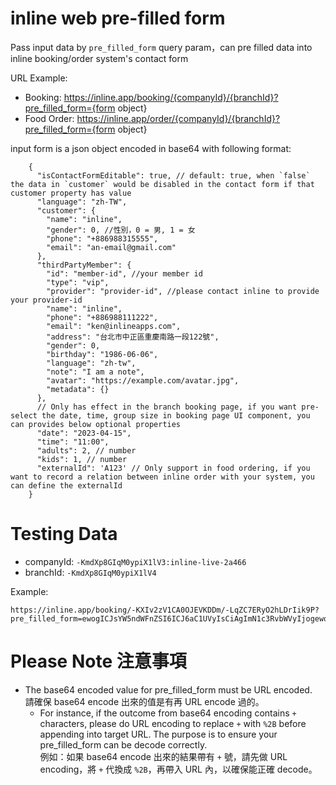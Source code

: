 # inline web pre-filled form

Pass input data by `pre_filled_form` query param，can pre filled data into inline booking/order system's contact form

URL Example:
- Booking: https://inline.app/booking/{companyId}/{branchId}?pre_filled_form={form object}
- Food Order: https://inline.app/order/{companyId}/{branchId}?pre_filled_form={form object}

input form is a json object encoded in base64 with following format:

```
    {
      "isContactFormEditable": true, // default: true, when `false` the data in `customer` would be disabled in the contact form if that customer property has value
      "language": "zh-TW",
      "customer": {
        "name": "inline",
        "gender": 0, //性別，0 = 男, 1 = 女
        "phone": "+886988315555",
        "email": "an-email@gmail.com"
      },
      "thirdPartyMember": {
        "id": "member-id", //your member id
        "type": "vip",
        "provider": "provider-id", //please contact inline to provide your provider-id
        "name": "inline",
        "phone": "+886988111222",
        "email": "ken@inlineapps.com",
        "address": "台北市中正區重慶南路一段122號",
        "gender": 0,
        "birthday": "1986-06-06",
        "language": "zh-tw",
        "note": "I am a note",
        "avatar": "https://example.com/avatar.jpg",
        "metadata": {}
      },
      // Only has effect in the branch booking page, if you want pre-select the date, time, group size in booking page UI component, you can provides below optional properties
      "date": "2023-04-15",
      "time": "11:00",
      "adults": 2, // number
      "kids": 1, // number
      "externalId": 'A123' // Only support in food ordering, if you want to record a relation between inline order with your system, you can define the externalId
    }
```

# Testing Data

- companyId: `-KmdXp8GIqM0ypiX1lV3:inline-live-2a466`
- branchId: `-KmdXp8GIqM0ypiX1lV4`

Example:

```
https://inline.app/booking/-KXIv2zV1CA0OJEVKDDm/-LqZC7ERyO2hLDrIik9P?pre_filled_form=ewogICJsYW5ndWFnZSI6ICJ6aC1UVyIsCiAgImN1c3RvbWVyIjogewogICAgIm5hbWUiOiAiaW5saW5lIiwKICAgICJnZW5kZXIiOiAwCiAgfSwKICAidGhpcmRQYXJ0eU1lbWJlciI6IHsKICAgICJpZCI6ICIxMjMiLAogICAgInR5cGUiOiAidmlwIiwKICAgICJwcm92aWRlciI6ICJnYiIsCiAgICAibmFtZSI6ICJpbmxpbmUiLAogICAgImdlbmRlciI6IDAsCiAgICAiYmlydGhkYXkiOiAiMTk4Ni0wNi0wNiIsCiAgICAibGFuZ3VhZ2UiOiAiemgtdHciCiAgfQp9
```

# Please Note 注意事項

- The base64 encoded value for pre_filled_form must be URL encoded.  
  請確保 base64 encode 出來的值是有再 URL encode 過的。
   * For instance, if the outcome from base64 encoding contains `+` characters, please do URL encoding to replace `+` with `%2B` before appending into target URL. The purpose is to ensure your pre_filled_form can be decode correctly.  
     例如：如果 base64 encode 出來的結果帶有 `+` 號，請先做 URL encoding，將 `+` 代換成 `%2B`，再帶入 URL 內，以確保能正確 decode。
